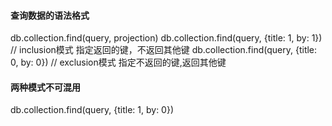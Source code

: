 #### 查询数据的语法格式
db.collection.find(query, projection)
db.collection.find(query, {title: 1, by: 1}) // inclusion模式 指定返回的键，不返回其他键
db.collection.find(query, {title: 0, by: 0}) // exclusion模式 指定不返回的键,返回其他键

#### 两种模式不可混用
db.collection.find(query, {title: 1, by: 0})
